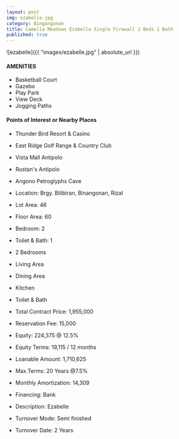 ```yaml
---
layout: post
img: ezabelle.jpg
category: Bingangonan
title: Camella Meadows Ezabelle Single Firewall 2 Beds 1 Bath
published: true
---
```


![ezabelle]({{ "images/ezabelle.jpg" | absolute_url }})

<h4>AMENITIES</h4>

- Basketball Court
- Gazebo
- Play Park
- View Deck
- Jogging Paths


<h4>Points of Interest or Nearby Places</h4>

- Thunder Bird Resort & Casino
- East Ridge Golf Range & Country Club
- Vista Mall Antipolo
- Rustan's Antipolo
- Angono Petroglyphs Cave

- Location: Brgy. Bilibiran, Binangonan, Rizal
- Lot Area: 46
- Floor Area: 60
- Bedroom: 2
- Toilet & Bath: 1

- 2 Bedrooms
- Living Area
- Dining Area
- Kitchen
- Toilet & Bath


- Total Contract Price: 1,955,000
- Reservation Fee: 15,000
- Equity: 224,375 @ 12.5%
- Equity Terms: 19,115 / 12 months
- Loanable Amount: 1,710,625
- Max.Terms: 20 Years @7.5%
- Monthly Amortization: 14,309 
- Financing: Bank

- Description: Ezabelle
- Turnover Mode: Semi finished
- Turnover Date: 2 Years

